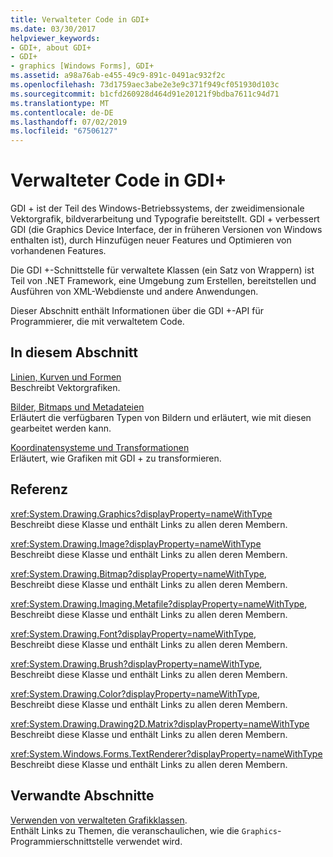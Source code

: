 ```yaml
---
title: Verwalteter Code in GDI+
ms.date: 03/30/2017
helpviewer_keywords:
- GDI+, about GDI+
- GDI+
- graphics [Windows Forms], GDI+
ms.assetid: a98a76ab-e455-49c9-891c-0491ac932f2c
ms.openlocfilehash: 73d1759aec3abe2e3e9c371f949cf051930d103c
ms.sourcegitcommit: b1cfd260928d464d91e20121f9bdba7611c94d71
ms.translationtype: MT
ms.contentlocale: de-DE
ms.lasthandoff: 07/02/2019
ms.locfileid: "67506127"
---
```

# <a name="about-gdi-managed-code"></a>Verwalteter Code in GDI+
GDI + ist der Teil des Windows-Betriebssystems, der zweidimensionale Vektorgrafik, bildverarbeitung und Typografie bereitstellt. GDI + verbessert GDI (die Graphics Device Interface, der in früheren Versionen von Windows enthalten ist), durch Hinzufügen neuer Features und Optimieren von vorhandenen Features.  
  
 Die GDI +-Schnittstelle für verwaltete Klassen (ein Satz von Wrappern) ist Teil von .NET Framework, eine Umgebung zum Erstellen, bereitstellen und Ausführen von XML-Webdienste und andere Anwendungen.  
  
 Dieser Abschnitt enthält Informationen über die GDI +-API für Programmierer, die mit verwaltetem Code.  
  
## <a name="in-this-section"></a>In diesem Abschnitt  
 [Linien, Kurven und Formen](lines-curves-and-shapes.md)  
 Beschreibt Vektorgrafiken.  
  
 [Bilder, Bitmaps und Metadateien](images-bitmaps-and-metafiles.md)  
 Erläutert die verfügbaren Typen von Bildern und erläutert, wie mit diesen gearbeitet werden kann.  
  
 [Koordinatensysteme und Transformationen](coordinate-systems-and-transformations.md)  
 Erläutert, wie Grafiken mit GDI + zu transformieren.  
  
## <a name="reference"></a>Referenz  
 <xref:System.Drawing.Graphics?displayProperty=nameWithType>  
 Beschreibt diese Klasse und enthält Links zu allen deren Membern.  
  
 <xref:System.Drawing.Image?displayProperty=nameWithType>  
 Beschreibt diese Klasse und enthält Links zu allen deren Membern.  
  
 <xref:System.Drawing.Bitmap?displayProperty=nameWithType>,  
 Beschreibt diese Klasse und enthält Links zu allen deren Membern.  
  
 <xref:System.Drawing.Imaging.Metafile?displayProperty=nameWithType>,  
 Beschreibt diese Klasse und enthält Links zu allen deren Membern.  
  
 <xref:System.Drawing.Font?displayProperty=nameWithType>,  
 Beschreibt diese Klasse und enthält Links zu allen deren Membern.  
  
 <xref:System.Drawing.Brush?displayProperty=nameWithType>,  
 Beschreibt diese Klasse und enthält Links zu allen deren Membern.  
  
 <xref:System.Drawing.Color?displayProperty=nameWithType>,  
 Beschreibt diese Klasse und enthält Links zu allen deren Membern.  
  
 <xref:System.Drawing.Drawing2D.Matrix?displayProperty=nameWithType>  
 Beschreibt diese Klasse und enthält Links zu allen deren Membern.  
  
 <xref:System.Windows.Forms.TextRenderer?displayProperty=nameWithType>  
 Beschreibt diese Klasse und enthält Links zu allen deren Membern.  
  
## <a name="related-sections"></a>Verwandte Abschnitte  
 [Verwenden von verwalteten Grafikklassen](using-managed-graphics-classes.md).  
 Enthält Links zu Themen, die veranschaulichen, wie die `Graphics`-Programmierschnittstelle verwendet wird.
